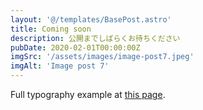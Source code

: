 ```yaml
---
layout: '@/templates/BasePost.astro'
title: Coming soon
description: 公開までしばらくお待ちください
pubDate: 2020-02-01T00:00:00Z
imgSrc: '/assets/images/image-post7.jpeg'
imgAlt: 'Image post 7'
---
```


Full typography example at [this page](../sixth-post/).
